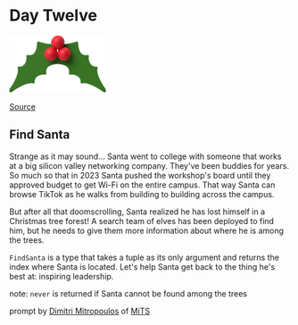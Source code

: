 # Day Twelve

<img src="day-12.png" width="173" height="102" alt="Leaf">

[Source](https://typehero.dev/challenge/day-12)

## Find Santa

Strange as it may sound… Santa went to college with someone that works at a big silicon valley networking company. They've been buddies for years. So much so that in 2023 Santa pushed the workshop's board until they approved budget to get Wi-Fi on the entire campus. That way Santa can browse TikTok as he walks from building to building across the campus.

But after all that doomscrolling, Santa realized he has lost himself in a Christmas tree forest! A search team of elves has been deployed to find him, but he needs to give them more information about where he is among the trees.

`FindSanta` is a type that takes a tuple as its only argument and returns the index where Santa is located. Let's help Santa get back to the thing he's best at: inspiring leadership.

note: `never` is returned if Santa cannot be found among the trees

prompt by [Dimitri Mitropoulos](https://github.com/dimitropoulos) of [MiTS](https://www.youtube.com/@MichiganTypeScript)
